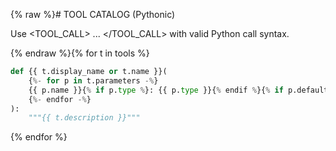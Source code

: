 {% raw %}# TOOL CATALOG (Pythonic)

Use <TOOL_CALL> ... </TOOL_CALL> with valid Python call syntax.

{% endraw %}{% for t in tools %}
```python
def {{ t.display_name or t.name }}(
    {%- for p in t.parameters -%}
    {{ p.name }}{% if p.type %}: {{ p.type }}{% endif %}{% if p.default is not none %}={{ p.default }}{% endif %}{{ ", " if not loop.last }}
    {%- endfor -%}
):
    """{{ t.description }}"""
```

{% endfor %}



